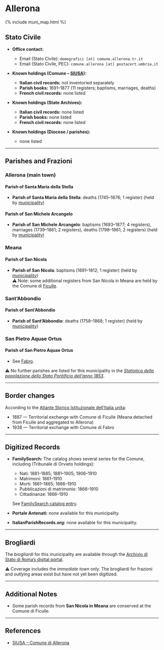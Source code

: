 # Allerona

{% include muni_map.html %}

## Stato Civile

* **Office contact:**

  * Email (Stato Civile): `demografici [at] comune.allerona.tr.it`
  * Email (Stato Civile, PEC): `comune.allerona [at] postacert.umbria.it`

* **Known holdings (Comune – [SIUSA](https://siusa-archivi.cultura.gov.it/cgi-bin/siusa/pagina.pl?TipoPag=comparc&Chiave=293181)):**

  * **Italian civil records:** not inventoried separately
  * **Parish books:** 1691–1877 (11 registers; baptisms, marriages, deaths)
  * **French civil records:** none listed

* **Known holdings (State Archives):**

  * **Italian civil records:** none listed
  * **Parish books:** none listed
  * **French civil records:** none listed

* **Known holdings (Diocese / parishes):**

  * none listed

---

## Parishes and Frazioni

### Allerona (main town)

#### Parish of Santa Maria della Stella

* **Parish of Santa Maria della Stella**: deaths (1745–1876; 1 register) (held by [municipality](https://siusa-archivi.cultura.gov.it/cgi-bin/siusa/pagina.pl?TipoPag=comparc&Chiave=293181))

#### Parish of San Michele Arcangelo

* **Parish of San Michele Arcangelo**: baptisms (1693–1877; 4 registers), marriages (1739–1861; 2 registers), deaths (1798–1861; 2 registers) (held by [municipality](https://siusa-archivi.cultura.gov.it/cgi-bin/siusa/pagina.pl?TipoPag=comparc&Chiave=293181))

### Meana

#### Parish of San Nicola

* **Parish of San Nicola**: baptisms (1691–1812; 1 register) (held by [municipality](https://siusa-archivi.cultura.gov.it/cgi-bin/siusa/pagina.pl?TipoPag=comparc&Chiave=293181)) \
  ⚠️ Note: some additional registers from San Nicola in Meana are held by the Comune di [Ficulle](ficulle.md).

### Sant’Abbondio

#### Parish of Sant’Abbondio

* **Parish of Sant’Abbondio**: deaths (1758–1868; 1 register) (held by [municipality](https://siusa-archivi.cultura.gov.it/cgi-bin/siusa/pagina.pl?TipoPag=comparc&Chiave=293181))

### San Pietro Aquae Ortus

#### Parish of San Pietro Aquae Ortus

* See [Fabro](fabro.md).

⚠️ No further parishes are listed for this municipality in the *[Statistica della popolazione dello Stato Pontificio dell’anno 1853](https://www.google.it/books/edition/Statistics_della_popolazione_dello_Stato/v6dCAQAAMAAJ)*.

---

## Border changes

According to the [Atlante Storico Istituzionale dell’Italia unita](http://dati.san.beniculturali.it/asi/local/detail.html?UA05131):

* 1887 — Territorial exchange with Comune di Ficulle (Meana detached from Ficulle and aggregated to Allerona)
* 1938 — Territorial exchange with Comune di Fabro

---

## Digitized Records

* **FamilySearch:** The catalog shows several series for the Comune, including (Tribunale di Orvieto holdings):

  * Nati: 1881–1885; 1881–1905; 1906–1910
  * Matrimoni: 1861–1910
  * Morti: 1861–1865; 1866–1910
  * Pubblicazioni di matrimonio: 1866–1910
  * Cittadinanze: 1866–1910

  See [FamilySearch catalog entry](https://www.familysearch.org/en/search/catalog/651906).

* **Portale Antenati:** none available for this municipality.

* **ItalianParishRecords.org:** none available for this municipality.

---

## Brogliardi

The *brogliardi* for this municipality are available through the [Archivio di Stato di Roma’s digital portal](https://imagoarchiviodistatoroma.cultura.gov.it/Gregoriano/s_brogliardi.php?Provincia=Viterbo&Denominazione=Allerona).

⚠️ Coverage includes the *immediate town* only. The brogliardi for frazioni and outlying areas exist but have not yet been digitized.

---

## Additional Notes

* Some parish records from **San Nicola in Meana** are conserved at the Comune di Ficulle.

---

## References

* [SIUSA – Comune di Allerona](https://siusa-archivi.cultura.gov.it/cgi-bin/siusa/pagina.pl?TipoPag=comparc&Chiave=293181)
